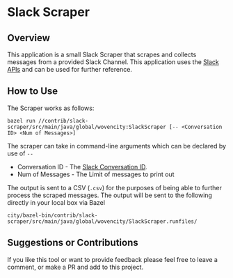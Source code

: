 # Slack Scraper

## Overview

This application is a small Slack Scraper that scrapes and collects messages
from a provided Slack Channel. This application uses
the [Slack APIs](https://api.slack.com/methods/conversations.info)
and can be used for further reference.

## How to Use

The Scraper works as follows:

```shell
bazel run //contrib/slack-scraper/src/main/java/global/wovencity:SlackScraper [-- <Conversation ID> <Num of Messages>]
```

The scraper can take in command-line arguments which can be declared by use
of `--`

* Conversation ID -
  The [Slack Conversation ID](https://api.slack.com/docs/conversations-api#conversations_api).
* Num of Messages - The Limit of messages to print out

The output is sent to a CSV (`.csv`) for the purposes of being able to further
process the scraped messages. The output will be sent to the following directly
in your local box via Bazel

```
city/bazel-bin/contrib/slack-scraper/src/main/java/global/wovencity/SlackScraper.runfiles/
```

## Suggestions or Contributions

If you like this tool or want to provide feedback please feel free to leave a
comment, or make a PR and add to this project. 